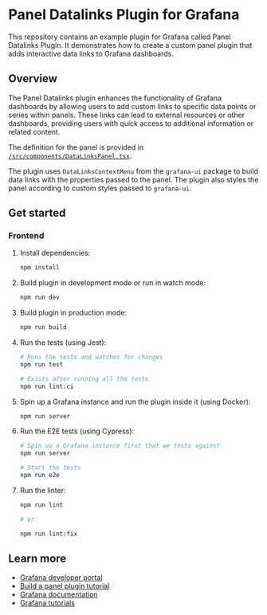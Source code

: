 # Panel Datalinks Plugin for Grafana

This repository contains an example plugin for Grafana called Panel Datalinks Plugin. It demonstrates how to create a custom panel plugin that adds interactive data links to Grafana dashboards.

## Overview

The Panel Datalinks plugin enhances the functionality of Grafana dashboards by allowing users to add custom links to specific data points or series within panels. These links can lead to external resources or other dashboards, providing users with quick access to additional information or related content.

The definition for the panel is provided in [`/src/components/DataLinksPanel.tsx`](https://github.com/grafana/grafana-plugin-examples/blob/main/examples/panel-datalinks/src/components/DataLinksPanel.tsx).

The plugin uses `DataLinksContextMenu` from the `grafana-ui` package to build data links with the properties passed to the panel. The plugin also styles the panel according to custom styles passed to `grafana-ui`.

## Get started

### Frontend

1. Install dependencies:

   ```bash
   npm install
   ```

2. Build plugin in development mode or run in watch mode:

   ```bash
   npm run dev
   ```

3. Build plugin in production mode:

   ```bash
   npm run build
   ```

4. Run the tests (using Jest):

   ```bash
   # Runs the tests and watches for changes
   npm run test

   # Exists after running all the tests
   npm run lint:ci
   ```

5. Spin up a Grafana instance and run the plugin inside it (using Docker):

   ```bash
   npm run server
   ```

6. Run the E2E tests (using Cypress):

   ```bash
   # Spin up a Grafana instance first that we tests against
   npm run server

   # Start the tests
   npm run e2e
   ```

7. Run the linter:

   ```bash
   npm run lint

   # or

   npm run lint:fix
   ```

## Learn more

- [Grafana developer portal](https://grafana.com/developers)
- [Build a panel plugin tutorial](https://grafana.com/developers/plugin-tools/tutorials/build-a-panel-plugin)
- [Grafana documentation](https://grafana.com/docs/)
- [Grafana tutorials](https://grafana.com/tutorials/)
